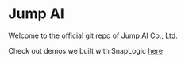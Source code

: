 # Jump AI
Welcome to the official git repo of Jump AI Co., Ltd.

Check out demos we built with SnapLogic [here](https://github.com/jumpai/jumpai.github.io/blob/master/SnapLogic)
